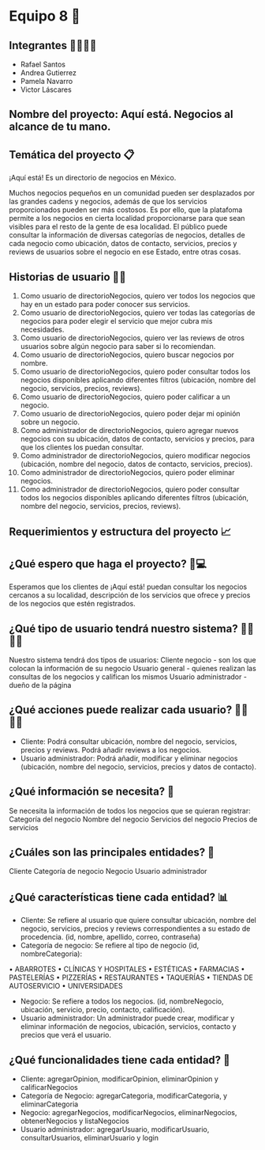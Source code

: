 # Equipo 8 🚀

## Integrantes 👨‍💻👩‍💻
- Rafael Santos
- Andrea Gutierrez
- Pamela Navarro
- Victor Láscares

## Nombre del proyecto: Aquí está. Negocios al alcance de tu mano.

## Temática del proyecto 📋
¡Aquí está! Es un directorio de negocios en México. 

Muchos negocios pequeños en un comunidad pueden ser desplazados por las grandes cadens y negocios, además de que los servicios proporcionados pueden ser más costosos. Es por ello, que la platafoma permite a los negocios en cierta localidad proporcionarse para que sean visibles para el resto de la gente de esa localidad.
El público puede consultar la información de diversas categorías de negocios, detalles de cada negocio como ubicación, datos de contacto, servicios, precios y reviews de usuarios sobre el negocio en ese Estado, entre otras cosas.

## Historias de usuario 🧑👧
1. Como usuario de directorioNegocios, quiero ver todos los negocios que hay en un estado para poder conocer sus servicios.
2. Como usuario de directorioNegocios, quiero ver todas las categorías de negocios para poder elegir el servicio que mejor cubra mis necesidades.
3. Como usuario de directorioNegocios, quiero ver las reviews de otros usuarios sobre algún negocio para saber si lo recomiendan.
4. Como usuario de directorioNegocios, quiero buscar negocios por nombre.
5. Como usuario de directorioNegocios, quiero poder consultar todos los negocios disponibles aplicando diferentes filtros (ubicación, nombre del negocio, servicios, precios, reviews).
6. Como usuario de directorioNegocios, quiero poder calificar a un negocio.
7. Como usuario de directorioNegocios, quiero poder dejar mi opinión sobre un negocio.
8. Como administrador de directorioNegocios, quiero agregar nuevos negocios con su ubicación, datos de contacto, servicios y precios, para que los clientes los puedan consultar.
9. Como administrador de directorioNegocios, quiero modificar negocios (ubicación, nombre del negocio, datos de contacto, servicios, precios).
10. Como administrador de directorioNegocios, quiero poder eliminar negocios.
11. Como administrador de directorioNegocios, quiero poder consultar todos los negocios disponibles aplicando diferentes filtros (ubicación, nombre del negocio, servicios, precios, reviews).

## Requerimientos y estructura del proyecto 📈

## ¿Qué espero que haga el proyecto? 📲💻
Esperamos que los clientes de ¡Aquí está! puedan consultar los negocios cercanos a su localidad, descripción de los servicios que ofrece y precios de los negocios que estén registrados.

## ¿Qué tipo de usuario tendrá nuestro sistema? 🕵️‍♀️🕵️‍♂️
Nuestro sistema tendrá dos tipos de usuarios:
Cliente negocio - son los que colocan la información de su negocio
Usuario general - quienes realizan las consultas de los negocios y califican los mismos
Usuario administrador - dueño de la página

## ¿Qué acciones puede realizar cada usuario? 🙋‍♂️🙋‍♀️
- Cliente: Podrá consultar ubicación, nombre del negocio, servicios, precios y reviews.
Podrá añadir reviews a los negocios.
- Usuario administrador: Podrá añadir, modificar y eliminar negocios (ubicación, nombre del negocio, servicios, precios y datos de contacto).

## ¿Qué información se necesita? 💾
Se necesita la información de todos los negocios que se quieran registrar:
Categoría del negocio
Nombre del negocio
Servicios del negocio
Precios de servicios

## ¿Cuáles son las principales entidades? 📌
Cliente 
Categoría de negocio 
Negocio
Usuario administrador

## ¿Qué características tiene cada entidad? 📊
- Cliente: Se refiere al usuario que quiere consultar ubicación, nombre del negocio, servicios, precios y reviews correspondientes a su estado de procedencia. (id, nombre, apellido, correo, contraseña)
- Categoría de negocio: Se refiere al tipo de negocio (id, nombreCategoria): 

• ABARROTES
• CLÍNICAS Y HOSPITALES
• ESTÉTICAS
• FARMACIAS
• PASTELERÍAS
• PIZZERÍAS
• RESTAURANTES
• TAQUERÍAS
• TIENDAS DE AUTOSERVICIO
• UNIVERSIDADES
 

- Negocio: Se refiere a todos los negocios. (id, nombreNegocio, ubicación, servicio, precio, contacto, calificación).
- Usuario administrador: Un administrador puede crear, modificar y eliminar información de negocios, ubicación, servicios, contacto y precios que verá el usuario.

## ¿Qué funcionalidades tiene cada entidad? 📂
- Cliente: agregarOpinion, modificarOpinion, eliminarOpinion y calificarNegocios
- Categoría de Negocio: agregarCategoria, modificarCategoria, y eliminarCategoria
- Negocio: agregarNegocios, modificarNegocios, eliminarNegocios, obtenerNegocios y listaNegocios
- Usuario administrador: agregarUsuario, modificarUsuario, consultarUsuarios, eliminarUsuario y login

